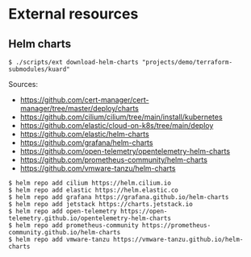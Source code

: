 # External resources

## Helm charts

```
$ ./scripts/ext download-helm-charts "projects/demo/terraform-submodules/kuard"
```

Sources:

- https://github.com/cert-manager/cert-manager/tree/master/deploy/charts
- https://github.com/cilium/cilium/tree/main/install/kubernetes
- https://github.com/elastic/cloud-on-k8s/tree/main/deploy
- https://github.com/elastic/helm-charts
- https://github.com/grafana/helm-charts
- https://github.com/open-telemetry/opentelemetry-helm-charts
- https://github.com/prometheus-community/helm-charts
- https://github.com/vmware-tanzu/helm-charts

```
$ helm repo add cilium https://helm.cilium.io
$ helm repo add elastic https://helm.elastic.co
$ helm repo add grafana https://grafana.github.io/helm-charts
$ helm repo add jetstack https://charts.jetstack.io
$ helm repo add open-telemetry https://open-telemetry.github.io/opentelemetry-helm-charts
$ helm repo add prometheus-community https://prometheus-community.github.io/helm-charts
$ helm repo add vmware-tanzu https://vmware-tanzu.github.io/helm-charts
```
